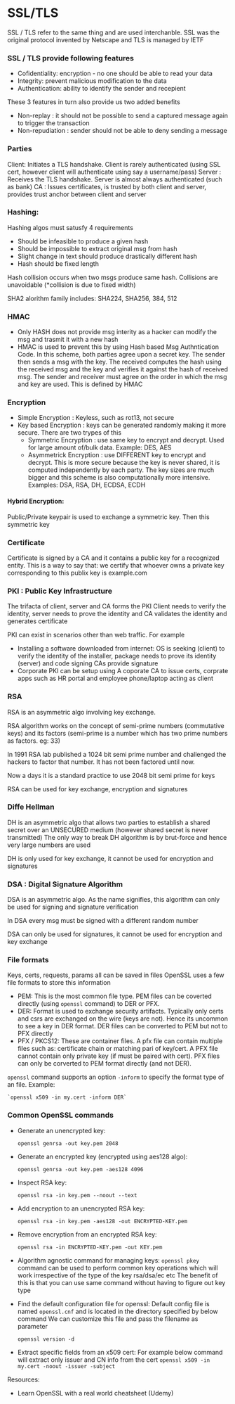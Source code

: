 # SSL/TLS

SSL / TLS refer to the same thing and are used interchanble. SSL was the original protocol invented by Netscape and TLS is managed by IETF

### SSL / TLS provide following features

- Cofidentiality: encryption - no one should be able to read your data
- Integrity: prevent malicious modification to the data
- Authentication: ability to identify the sender and recepient 

These 3 features in turn also provide us two added benefits

- Non-replay : it should not be possible to send a captured message again to trigger the transaction
- Non-repudiation : sender should not be able to deny sending a message


###  Parties

Client: Initiates a TLS handshake. Client is rarely authenticated (using SSL cert, however client will authenticate using say a username/pass)
Server : Receives the TLS handshake. Server is almost always authenticated (such as bank)
CA : Issues certificates, is trusted by both client and server, provides trust anchor between client and server

### Hashing: 
Hashing algos must satusfy 4 requirements
- Should be infeasible to produce a given hash
- Should be impossible to extract original msg from hash
- Slight change in text should produce drastically different hash
- Hash should be fixed length

Hash collision occurs when two msgs produce same hash. Collisions are unavoidable (*collision is due to fixed width)

SHA2 alorithm family includes: SHA224, SHA256, 384, 512

### HMAC
- Only HASH does not provide msg interity as a hacker can modify the msg and trasmit it with a new hash
- HMAC is used to prevent this by using Hash based Msg Authntication Code. In this scheme, both parties agree upon a secret key. The sender then sends a msg with the key. The received computes the hash using the received msg and the key and verifies it against the hash of received msg. The sender and receiver must agree on the order in which the msg and key are used. This is defined by HMAC

### Encryption
- Simple Encryption : Keyless, such as rot13, not secure
- Key based Encryption : keys can be generated randomly making it more secure. There are two trypes of this
  - Symmetric Encryption : use same key to encrypt and decrypt. Used for large amount of/bulk data. Example: DES, AES
  - Asymmetrick Encryption : use DIFFERENT key to encrypt and decrypt. This is more secure because the key is never shared, it is computed independently by each party. The key sizes are much bigger and this scheme is also computationally more intensive. Examples: DSA, RSA, DH, ECDSA, ECDH

#### Hybrid Encryption:
Public/Private keypair is used to exchange a symmetric key. Then this symmetric key 

### Certificate
Certificate is signed by a CA and it contains a public key for a recognized entity. This is a way to say that: we certify that whoever owns a private key corresponding to this publix key is example.com

### PKI : Public Key Infrastructure
The trifacta of client, server and CA forms the PKI
Client needs to verify the identity, server needs to prove the identity and CA validates the identity and generates certificate

PKI can exist in scenarios other than web traffic. For example
- Installing a software downloaded from internet:
    OS is seeking (client) to verify the identity of the installer, package needs to prove its identity (server) and code signing CAs provide signature
- Corporate PKI can be setup using
    A coporate CA to issue certs, corprate apps such as HR portal and employee phone/laptop acting as client

### RSA
RSA is an asymmetric algo involving key exchange.

RSA algorithm works on the concept of semi-prime numbers (commutative keys) and its factors (semi-prime is a number which has two prime numbers as factors. eg: 33)

In 1991 RSA lab published a 1024 bit semi prime number and challenged the hackers to factor that number. It has not been factored until now.

Now a days it is a standard practice to use 2048 bit semi prime for keys

RSA can be used for key exchange, encryption and signatures

### Diffe Hellman
DH is an asymmetric algo that allows two parties to establish a shared secret over an UNSECURED medium (however shared secret is never transmitted)
The only way to break DH algorithm is by brut-force and hence very large numbers are used

DH is only used for key exchange, it cannot be used for encryption and signatures

### DSA : Digital Signature Algorithm
DSA is an asymmetric algo. As the name signifies, this algorithm can only be used for signing and signature verification

In DSA every msg must be signed with a different random number

DSA can only be used for signatures, it cannot be used for encryption and key exchange

### File formats

Keys, certs, requests, params all can be saved in files
OpenSSL uses a few file formats to store this information

- PEM: This is the most common file type. PEM files can be coverted directly (using `openssl` command) to DER or PFX.
- DER: Format is used to exchange security artifacts. Typically only certs and csrs are exchanged on the wire (keys are not). Hence its uncommon to see a key in DER format. DER files can be converted to PEM but not to PFX directly
- PFX / PKCS12: These are container files. A pfx file can contain multiple files such as: certificate chain or matching pari of key/cert. A PFX file cannot contain only private key (if must be paired with cert). PFX files can only be corverted to PEM format directly (and not DER). 

`openssl` command supports an option `-inform` to specify the format type of an file. Example:

    `openssl x509 -in my.cert -inform DER`

### Common OpenSSL commands

- Generate an unencrypted key:

    `openssl genrsa -out key.pem 2048`

- Generate an encrypted key (encrypted using aes128 algo):

    `openssl genrsa -out key.pem -aes128 4096`

- Inspect RSA key:

    `openssl rsa -in key.pem --noout --text`

- Add encryption to an unencrypted RSA key:

    `openssl rsa -in key.pem -aes128 -out ENCRYPTED-KEY.pem`

- Remove encryption from an encrypted RSA key:

    `openssl rsa -in ENCRYPTED-KEY.pem -out KEY.pem`

- Algorithm agnostic command for managing keys:
    `openssl pkey` command can be used to perform common key operations which will work irrespective of the type of the key rsa/dsa/ec etc
    The benefit of this is that you can use same command without having to figure out key type

- Find the default configuration file for openssl:
  Default config file is named `openssl.cnf` and is located in the directory specified by below command
  We can customize this file and pass the filename as parameter

    `openssl version -d`

- Extract specific fields from an x509 cert:
    For example below command will extract only issuer and CN info from the cert
    `openssl x509 -in my.cert -noout -issuer -subject`

Resources:
- Learn OpenSSL with a real world cheatsheet (Udemy)